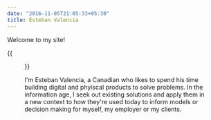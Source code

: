 ```yaml
---
date: "2016-11-05T21:05:33+05:30"
title: Esteban Valencia
---
```


Welcome to my site! 

{{<figure src = "https://media.giphy.com/media/OJqimXwqG7CQE/giphy.gif" height = "300px">}}

I'm Esteban Valencia, a Canadian who likes to spend his time building digital and phyiscal products to solve problems.  In the information age, I seek out existing solutions and apply them in a new context to how they're used today to inform models or decision making for myself, my employer or my clients.  

